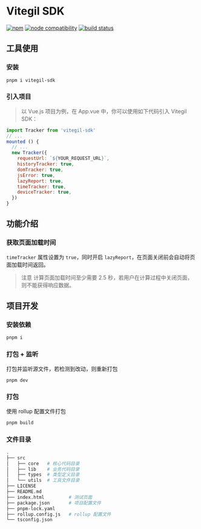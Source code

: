 # Vitegil SDK

[![npm](https://img.shields.io/npm/v/vitegil-sdk?color=3c8cff)](https://www.npmjs.com/package/vitegil-sdk)
[![node compatibility](https://img.shields.io/node/v/vitegil-sdk?color=0F9D58)](https://nodejs.org/en/about/releases/)
[![build status](https://github.com/vitegil/vitegil-sdk/actions/workflows/ci.yml/badge.svg?branch=master)](https://github.com/vitegil/vitegil-sdk/actions/workflows/ci.yml)

## 工具使用

### 安装

```bash
pnpm i vitegil-sdk
```

### 引入项目

> 以 Vue.js 项目为例，在 App.vue 中，你可以使用如下代码引入 Vitegil SDK：

```javascript
import Tracker from 'vitegil-sdk'
// ...
mounted () {
  // ...
  new Tracker({
    requestUrl: `${YOUR_REQUEST_URL}`,
    historyTracker: true,
    domTracker: true,
    jsError: true,
    lazyReport: true,
    timeTracker: true,
    deviceTracker: true,
  })
}
```

## 功能介绍

### 获取页面加载时间

`timeTracker` 属性设置为 `true`，同时开启 `lazyReport`，在页面关闭前会自动将页面加载时间返回。

> 注意
> 计算页面加载时间至少需要 2.5 秒，若用户在计算过程中关闭页面，则不能获得响应数据。

## 项目开发

### 安装依赖

```bash
pnpm i
```

### 打包 + 监听

打包并监听源文件，若检测到改动，则重新打包

```bash
pnpm dev
```

### 打包

使用 rollup 配置文件打包

```bash
pnpm build
```

### 文件目录

```bash
.
├── src
│   ├── core   # 核心代码目录
│   ├── lib    # 业务代码目录
│   ├── types  # 类型定义目录
│   └── utils  # 工具文件目录
├── LICENSE
├── README.md
├── index.html         # 测试页面
├── package.json       # 项目配置文件
├── pnpm-lock.yaml
├── rollup.config.js   # rollup 配置文件
└── tsconfig.json
```
